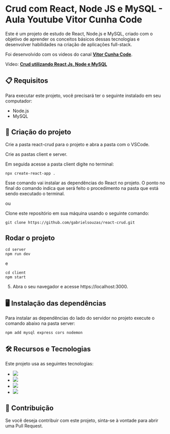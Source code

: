 # Crud com React, Node JS e MySQL - Aula Youtube Vitor Cunha Code

Este é um projeto de estudo de React, Node.js e MySQL, criado com o objetivo de aprender os conceitos básicos dessas tecnologias e desenvolver habilidades na criação de aplicações full-stack.

Foi desenvolvido com os videos do canal **[Vitor Cunha Code](https://www.youtube.com/@VitorCunhaCode)**.

Video: **[Crud utilizando React Js, Node e MySQL](https://youtu.be/e0He6sCiQT8)**

## 📋 Requisitos

Para executar este projeto, você precisará ter o seguinte instalado em seu computador:

- Node.js
- MySQL

## 🚀 Criação do projeto

Crie a pasta react-crud para o projeto e abra a pasta com o VSCode.

Crie as pastas client e server.

Em seguida acesse a pasta client digite no terminal:

~~~cmd~~~
npx create-react-app .
~~~

Esse comando vai instalar as dependências do React no projeto. O ponto no final do comando indica que será feito o procedimento na pasta que está sendo executado o terminal.

ou

Clone este repositório em sua máquina usando o seguinte comando:

~~~node
git clone https://github.com/gabrielsouzas/react-crud.git
~~~

## Rodar o projeto

~~~node
cd server
npm run dev
~~~

e

~~~node
cd client
npm start
~~~

5. Abra o seu navegador e acesse https://localhost:3000.


## 🖥️ Instalação das dependências

Para instalar as dependências do lado do servidor no projeto execute o comando abaixo na pasta server:

~~~node~~~
npm add mysql express cors nodemon
~~~

## 🛠️ Recursos e Tecnologias

Este projeto usa as seguintes tecnologias:

- ![](https://img.shields.io/badge/React-20232A?style=for-the-badge&logo=react&logoColor=61DAFB)
- ![](https://img.shields.io/badge/Node.js-43853D?style=for-the-badge&logo=node.js&logoColor=white)
- ![](https://img.shields.io/badge/JavaScript-F7DF1E?style=for-the-badge&logo=javascript&logoColor=black)
- ![](https://img.shields.io/badge/MySQL-00000F?style=for-the-badge&logo=mysql&logoColor=white)

## 🤝 Contribuição

Se você deseja contribuir com este projeto, sinta-se à vontade para abrir uma Pull Request. 